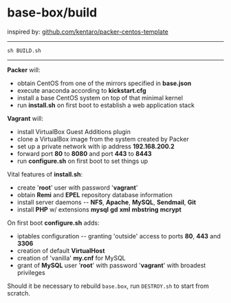base-box/build
====

inspired by:
[github.com/kentaro/packer-centos-template](https://github.com/kentaro/packer-centos-template)

----
`sh BUILD.sh`

----

**Packer** will:

* obtain CentOS from one of the mirrors specified in **base.json**
* execute anaconda according to **kickstart.cfg**
* install a base CentOS system on top of that minimal kernel
* run **install.sh** on first boot to establish a web application stack

**Vagrant** will:

* install VirtualBox Guest Additions plugin
* clone a VirtualBox image from the system created by Packer
* set up a private network with ip address **192.168.200.2**
* forward port **80** to **8080** and port **443** to **8443**
* run **configure.sh** on first boot to set things up

Vital features of **install.sh**:

* create '**root**' user with password '**vagrant**'
* obtain **Remi** and **EPEL** repository database information
* install server daemons -- **NFS**, **Apache**, **MySQL**, **Sendmail**, **Git**
* install **PHP** w/ extensions **mysql** **gd** **xml** **mbstring** **mcrypt**

On first boot **configure.sh** adds:

* iptables configuration -- granting 'outside' access to ports **80**, **443** and **3306**
* creation of default **VirtualHost**
* creation of 'vanilla' **my.cnf** for MySQL
* grant of **MySQL** user '**root**' with password '**vagrant**' with broadest privileges

Should it be necessary to rebuild `base.box`, run `DESTROY.sh` to start from scratch.
